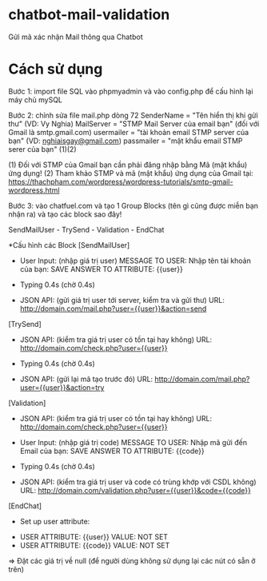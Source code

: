# chatbot-mail-validation
Gửi mã xác nhận Mail thông qua Chatbot

# Cách sử dụng
Bước 1: import file SQL vào phpmyadmin và vào config.php để cấu hình lại máy chủ mySQL

Bước 2: chỉnh sửa file mail.php dòng 72
SenderName = "Tên hiển thị khi gửi thư" (VD: Vy Nghia)
MailServer = "STMP Mail Server của email bạn" (đối với Gmail là smtp.gmail.com)
usermailer = "tài khoản email STMP server của bạn" (VD: nghiaisgay@gmail.com)
passmailer = "mật khẩu email STMP serer của bạn" (1)(2)

(1) Đối với STMP của Gmail bạn cần phải đăng nhập bằng Mã (mật khẩu) ứng dụng!
(2) Tham khảo STMP và mã (mật khẩu) ứng dụng của Gmail tại: https://thachpham.com/wordpress/wordpress-tutorials/smtp-gmail-wordpress.html

Bước 3: vào chatfuel.com và tạo 1 Group Blocks (tên gì cũng được miễn bạn nhận ra) và tạo các block sao đây!

SendMailUser - TrySend - Validation - EndChat

*Cấu hình các Block
[SendMailUser]
+ User Input: (nhập giá trị user)
MESSAGE TO USER: Nhập tên tài khoản của bạn:
SAVE ANSWER TO ATTRIBUTE: {{user}}

+ Typing 0.4s (chờ 0.4s)

+ JSON API: (gửi giá trị user tới server, kiểm tra và gửi thư)
URL: http://domain.com/mail.php?user={{user}}&action=send

[TrySend]

+ JSON API: (kiểm tra giá trị user có tồn tại hay không)
URL: http://domain.com/check.php?user={{user}}

+ Typing 0.4s (chờ 0.4s)

+ JSON API: (gửi lại mã tạo trước đó)
URL: http://domain.com/mail.php?user={{user}}&action=try

[Validation]
+ JSON API: (kiểm tra giá trị user có tồn tại hay không)
URL: http://domain.com/check.php?user={{user}}

+ User Input: (nhập giá trị code)
MESSAGE TO USER: Nhập mã gửi đến Email của bạn:
SAVE ANSWER TO ATTRIBUTE: {{code}}

+ Typing 0.4s (chờ 0.4s)

+ JSON API: (kiểm tra giá trị user và code có trùng khớp với CSDL không)
URL: http://domain.com/validation.php?user={{user}}&code={{code}}

[EndChat] 
+ Set up user attribute:
- USER ATTRIBUTE: {{user}}
VALUE: NOT SET
- USER ATTRIBUTE: {{code}}
VALUE: NOT SET

=> Đặt các giá trị về null (để người dùng không sử dụng lại các nút có sẵn ở trên)
